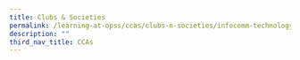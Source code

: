 ```yaml
---
title: Clubs & Societies
permalink: /learning-at-opss/ccas/clubs-n-societies/infocomm-technology
description: ""
third_nav_title: CCAs
---
```

